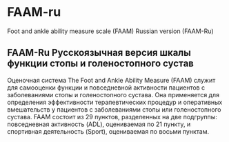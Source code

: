 # FAAM-ru
Foot and ankle ability measure scale (FAAM) Russian version (FAAM-Ru)



## FAAM-Ru Русскоязычная версия шкалы функции стопы и голеностопного сустав
Оценочная система The Foot and Ankle Ability Measure (FAAM) служит для самооценки функции и повседневной активности пациентов с заболеваниями стопы и голеностопного сустава. Она применяется для определения эффективности терапевтических процедур и оперативных вмешательств у пациентов с заболеваниями стопы или голеностопного сустава. FAAM состоит из 29 пунктов, разделенных на две подгруппы: повседневная активность (ADL), оцениваемая по 21 пункту, и спортивная деятельность (Sport), оцениваемая по восьми пунктам.

